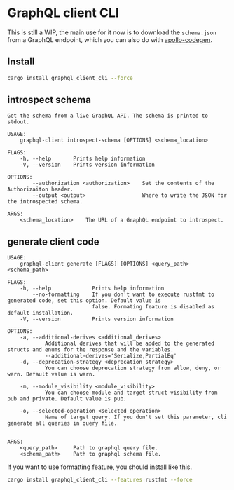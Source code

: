 # GraphQL client CLI

This is still a WIP, the main use for it now is to download the `schema.json` from a GraphQL endpoint, which you can also do with [apollo-codegen](https://github.com/apollographql/apollo-cli).

## Install

```bash
cargo install graphql_client_cli --force
```

## introspect schema

```
Get the schema from a live GraphQL API. The schema is printed to stdout.

USAGE:
    graphql-client introspect-schema [OPTIONS] <schema_location>

FLAGS:
    -h, --help       Prints help information
    -V, --version    Prints version information

OPTIONS:
        --authorization <authorization>    Set the contents of the Authorizaiton header.
        --output <output>                  Where to write the JSON for the introspected schema.

ARGS:
    <schema_location>    The URL of a GraphQL endpoint to introspect.
```

## generate client code

```
USAGE:
    graphql-client generate [FLAGS] [OPTIONS] <query_path> <schema_path>

FLAGS:
    -h, --help             Prints help information
        --no-formatting    If you don't want to execute rustfmt to generated code, set this option. Default value is
                           false. Formating feature is disabled as default installation.
    -V, --version          Prints version information

OPTIONS:
    -a, --additional-derives <additional_derives>
            Additional derives that will be added to the generated structs and enums for the response and the variables.
            --additional-derives='Serialize,PartialEq'
    -d, --deprecation-strategy <deprecation_strategy>
            You can choose deprecation strategy from allow, deny, or warn. Default value is warn.

    -m, --module_visibility <module_visibility>
            You can choose module and target struct visibility from pub and private. Default value is pub.

    -o, --selected-operation <selected_operation>
            Name of target query. If you don't set this parameter, cli generate all queries in query file.


ARGS:
    <query_path>     Path to graphql query file.
    <schema_path>    Path to graphql schema file.
```

If you want to use formatting feature, you should install like this.

```bash
cargo install graphql_client_cli --features rustfmt --force
```
